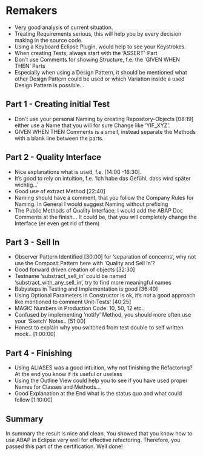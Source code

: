 # Remakers
* Very good analysis of current situation.
* Treating Requirements serious, this will help you by every decision making in the source code.
* Using a Keyboard Eclipse Plugin, would help to see your Keystrokes.
* When creating Tests, always start with the ‘ASSERT’-Part
* Don’t use Comments for showing Structure, f.e. the ‘GIVEN WHEN THEN’ Parts
* Especially when using a Design Pattern, it should be mentioned what other Design Pattern could be used or which Variation inside a used Design Pattern is possible...

## Part 1 - Creating initial Test
* Don’t use your personal Naming by creating Repository-Objects [08:19] either use a Name that you will for sure Change like ‘YIF_XYZ’.
* GIVEN WHEN THEN Comments is a smell, instead separate the Methods with a blank line between the parts.

## Part 2 - Quality Interface
* Nice explanations what is used, f.e. [14:00 -16:30].
* It’s good to rely on intuition, f.e. ‘Ich habe das Gefühl, dass wird später wichtig...’
* Good use of extract Method [22:40]
* Naming should have a comment, that you follow the Company Rules for Naming. In General I would suggest Naming without prefixing
* The Public Methods of Quality Interface, I would add the ABAP Doc Comments at the finish... It could be, that you will completely change the Interface (er even get rid of them)

## Part 3 - Sell In
* Observer Pattern Identified [30:00] for ‘separation of concerns’, why not use the Composit Pattern here with ‘Quality and Sell In’?
* Good forward driven creation of objects [32:30]
* Testname ‘substract_sell_in’ could be named ‘substract_with_any_sell_in’, try to find more meaningful names
* Babysteps in Testing and Implementation is good [36:40]
* Using Optional Parameters in Constructor is ok, it’s not a good approach like mentioned to comment Unit-Tests! [40:25]
* MAGIC Numbers in Production Code: 10, 50, 12 etc..
* Confused by implementing ‘notify’ Method, you should more often use your ‘Sketch’ Notes.. [51:00]
* Honest to explain why you switched from test double to self written mock.. [1:00:00]

## Part 4 - Finishing
* Using ALIASES was a good intuition, why not finishing the Refactoring? At the end you know if its useful or useless
* Using the Outline View could help you to see if you have used proper Names for Classes and Methods...
* Good Explanation at the End what is the status quo and what could follow [1:10:00]

## Summary
In summary the result is nice and clean. You showed that you know how to use ABAP in Eclipse very well for effective refactoring. 
Therefore, you passed this part of the certification.
Well done!
